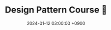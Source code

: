 ---
layout: post
title: Design Pattern Course 👋
date: 2024-01-12 03:00:00 +0900
description: Design Pattern Course
categories: [Design Pattern]
tags: [designpatterns, softwaredesign, objectorienteddesign, codingpatterns, softwarearchitecture, programmingpatterns, codereuse, bestpractices, architecturalpatterns, gangoffour, creationalpatterns, structuralpatterns, behavioralpatterns, singletonpattern, observerpattern, factorypattern, decoratorpattern, strategypattern, adapterpattern, commandpattern, coding]
math: false
mermaid: false
---